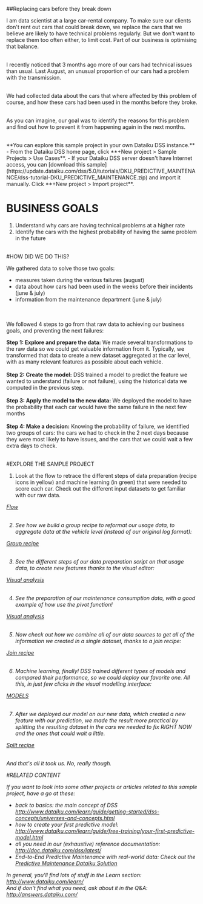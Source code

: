 ##Replacing cars before they break down

I am data scientist at a large car-rental company. To make sure our clients don't rent out cars that could break down, we replace the cars that we believe are likely to have technical problems regularly. But we don't want to replace them too often either, to limit cost. Part of our business is optimising that balance.

<br/>I recently noticed that 3 months ago more of our cars had technical issues than usual. Last August, an unusual proportion of our cars had a problem with the transmission.

<br/>We had collected data about the cars that where affected by this problem of course, and how these cars had been used in the months before they broke.

<br/>As you can imagine, our goal was to identify the reasons for this problem and find out how to prevent it from happening again in the next months.


<br/>
**You can explore this sample project in your own Dataiku DSS instance.**  
- From the Dataiku DSS home page, click **+New project > Sample Projects > Use Cases**.
- If your Dataiku DSS server doesn't have Internet access, you can [download this sample](https://update.dataiku.com/dss/5.0/tutorials/DKU_PREDICTIVE_MAINTENANCE/dss-tutorial-DKU_PREDICTIVE_MAINTENANCE.zip) and import it manually.  Click **+New project > Import project**.

<br>

# BUSINESS GOALS

1.  Understand why cars are having technical problems at a higher rate
2.  Identify the cars with the highest probability of having the same problem in the future


<br/>
#HOW DID WE DO THIS?

We gathered data to solve those two goals:
   - measures taken during the various failures (august)
   - data about how cars had been used in the weeks before their incidents (june & july)
   - information from the maintenance department (june & july)
<br/>
<br/>We followed 4 steps to go from that raw data to achieving our business goals, and preventing the next failures:

<strong>Step 1: Explore and prepare the data:</strong> We made several transformations to the raw data so we could get valuable information from it. Typically, we transformed that data to create a new dataset aggregated at the car level, with as many relevant features as possible about each vehicle.
<br/>
<br/><strong>Step 2: Create the model:</strong> DSS trained a model to predict the feature we wanted to understand (failure or not failure), using the historical data we computed in the previous step.
<br/>
<br/><strong>Step 3: Apply the model to the new data:</strong> We deployed the model to have the probability that each car would have the same failure in the next few months
<br/>
<br/><strong>Step 4: Make a decision:</strong> Knowing the probability of failure, we identified two groups of cars: the cars we had to check in the 2 next days because they were most likely to have issues, and the cars that we could wait a few extra days to check.


<br/>
#EXPLORE THE SAMPLE PROJECT

1. Look at the flow to retrace the different steps of data preparation (recipe icons in yellow) and machine learning (in green) that were needed to score each car. Check out the different input datasets to get familiar with our raw data.
<p class="text-center">
<a href="/projects/DKU_PREDICTIVE_MAINTENANCE/flow/"  class="btn btn-datasets-color btn-cta-big-mod"><i class="icon-dku-sample_project" class="btn-cta-big-mod-icon" />Flow</a><br/><br/>
</p>

2. See how we build a group recipe to reformat our usage data, to aggregate data at the vehicle level (instead of our original log format):
<p class="text-center">
<a href="/projects/DKU_PREDICTIVE_MAINTENANCE/recipes/group_usage_data/"  class="btn btn-datasets-color btn-cta-big-mod"><i class="icon-dku-sample_project" class="btn-cta-big-mod-icon" />Group recipe</a><br/><br/>
</p>

3. See the different steps of our data preparation script on that usage data, to create new features thanks to the visual editor: 
<p class="text-center">
<a href="/projects/DKU_PREDICTIVE_MAINTENANCE/recipes/compute_usage_data_by_Asset_prepared/"  class="btn btn-datasets-color btn-cta-big-mod"><i class="icon-dku-sample_project" class="btn-cta-big-mod-icon" />Visual analysis</a><br/><br/>
</p>
   
4. See the preparation of our maintenance consumption data, with a good example of how use the pivot function! 
<p class="text-center">
<a href="/projects/DKU_PREDICTIVE_MAINTENANCE/recipes/compute_maintenance_part_consumption_prepared/"  class="btn btn-datasets-color btn-cta-big-mod"><i class="icon-dku-sample_project" class="btn-cta-big-mod-icon" />Visual analysis</a><br/><br/>
</p>
   
5. Now check out how we combine all of our data sources to get all of the information we created in a single dataset, thanks to a join recipe:  
<p class="text-center">
<a href="/projects/DKU_PREDICTIVE_MAINTENANCE/recipes/join_maintenance_failures/"  class="btn btn-datasets-color btn-cta-big-mod"><i class="icon-dku-sample_project" class="btn-cta-big-mod-icon" />Join recipe</a><br/><br/>
</p>
   
6. Machine learning, finally! DSS trained different types of models and compared their performance, so we could deploy our favorite one. All this, in just  few clicks in the visual modelling interface:
<p class="text-center">
<a href="/projects/DKU_PREDICTIVE_MAINTENANCE/analysis/7dowYOoy/ml/p/lOFOPArz/list/results#learning.sessions"  class="btn btn-datasets-color btn-cta-big-mod"><i class="icon-dku-sample_project" class="btn-cta-big-mod-icon" />MODELS</a><br/><br/>
</p>
   
7. After we deployed our model on our new data, which created a new feature with our prediction, we made the result more practical by splitting the resulting dataset in the cars we needed to fix RIGHT NOW and the ones that could wait a little.
<p class="text-center">
<a href="/projects/DKU_PREDICTIVE_MAINTENANCE/recipes/split_Asset_new_informations_scored/"  class="btn btn-datasets-color btn-cta-big-mod"><i class="icon-dku-sample_project" class="btn-cta-big-mod-icon" />Split recipe</a><br/><br/>
</p>

And that's all it took us. No, really though.


#RELATED CONTENT

If you want to look into some other projects or articles related to this sample project, have a go at these:

   - back to basics: the main concept of DSS http://www.dataiku.com/learn/guide/getting-started/dss-concepts/universes-and-concepts.html
   - how to create your first predictive model: http://www.dataiku.com/learn/guide/free-training/your-first-predictive-model.html
   - all you need in our (exhaustive) reference documentation: http://doc.dataiku.com/dss/latest/
   - End-to-End Predictive Maintenance with real-world data: Check out the [Predictive Maintenance Dataiku Solution](https://knowledge.dataiku.com/latest/solutions/manufacturing-energy/solution-predictive-maintenance.html)
 
 
In general, you'll find lots of stuff in the Learn section: http://www.dataiku.com/learn/  
And if don't find what you need, ask about it in the Q&A: http://answers.dataiku.com/